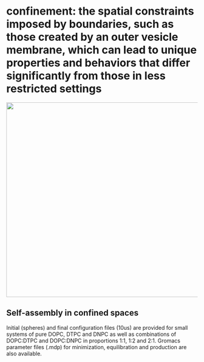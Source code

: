 # confinement: the spatial constraints imposed by boundaries, such as those created by an outer vesicle membrane, which can lead to unique properties and behaviors that differ significantly from those in less restricted settings
<img src="https://github.com/user-attachments/assets/021ba2c4-fd22-4cac-acd4-c13d67dc2efa" width="512"/>

## Self-assembly in confined spaces

Initial (spheres) and final configuration files (10us) are provided for small systems of pure DOPC, DTPC and DNPC as well as combinations of DOPC:DTPC and DOPC:DNPC in proportions 1:1, 1:2 and 2:1. Gromacs parameter files (.mdp) for minimization, equilibration and production are also available.


